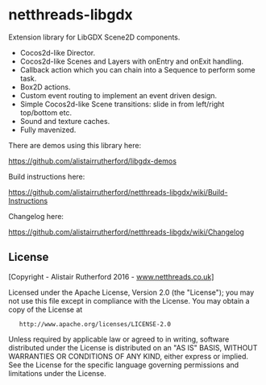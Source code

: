 netthreads-libgdx
=================

Extension library for LibGDX Scene2D components.

- Cocos2d-like Director.
- Cocos2d-like Scenes and Layers with onEntry and onExit handling.
- Callback action which you can chain into a Sequence to perform some task.
- Box2D actions.
- Custom event routing to implement an event driven design.
- Simple Cocos2d-like Scene transitions: slide in from left/right top/bottom etc.
- Sound and texture caches.
- Fully mavenized.

There are demos using this library here:

https://github.com/alistairrutherford/libgdx-demos

Build instructions here:

https://github.com/alistairrutherford/netthreads-libgdx/wiki/Build-Instructions

Changelog here:

https://github.com/alistairrutherford/netthreads-libgdx/wiki/Changelog

License
--------
[Copyright - Alistair Rutherford 2016 - www.netthreads.co.uk]

Licensed under the Apache License, Version 2.0 (the "License");
   you may not use this file except in compliance with the License.
   You may obtain a copy of the License at

       http://www.apache.org/licenses/LICENSE-2.0

   Unless required by applicable law or agreed to in writing, software
   distributed under the License is distributed on an "AS IS" BASIS,
   WITHOUT WARRANTIES OR CONDITIONS OF ANY KIND, either express or implied.
   See the License for the specific language governing permissions and
   limitations under the License.

